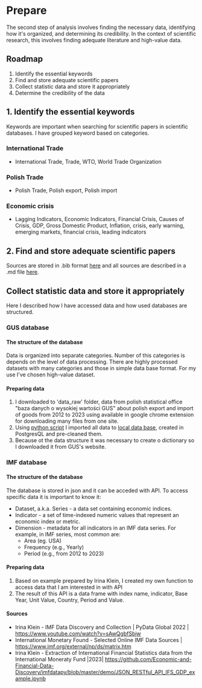 # Prepare
The second step of analysis involves finding the necessary data, identifying how it's organized, and determining its credibility. In the context of scientific research, this involves finding adequate literature and high-value data.

## Roadmap
1. Identify the essential keywords
2. Find and store adequate scientific papers
3. Collect statistic data and store it appropriately
4. Determine the credibility of the data

## 1. Identify the essential keywords
Keywords are important when searching for scientific papers in scientific databases. I have grouped keyword based on categories. 
### International Trade
* International Trade, Trade, WTO, World Trade Organization
### Polish Trade
* Polish Trade, Polish export, Polish import

### Economic crisis
* Lagging Indicators, Economic Indicators, Financial Crisis, Causes of Crisis, GDP, Gross Domestic Product, Inflation, crisis, early warning, emerging markets, financial crisis, leading indicators

## 2. Find and store adequate scientific papers
Sources are stored in .bib format [here](/2_Prepare/sources/literature.bib) and all sources are described in a .md file [here](/2_Prepare/sources/literature.md).


## Collect statistic data and store it appropriately
Here I described how I have accessed data and how used databases are structured. 
### GUS database
#### The structure of the database
Data is organized into separate categories. Number of this categories is depends on the level of data processing. There are highly processed datasets with many categories and those in simple data base format. For my use I've chosen high-value dataset.

#### Preparing data
1. I downloaded to 'data_raw' folder, data from polish statistical office "baza danych o wysokiej wartości GUS" about polish export and import of goods from 2012 to 2023 using available in google chrome extension for downloading many files from one site.
2. Using [python script](/2_Prepare/scripts/data_to_database.py) I imported all data to [local data base](/2_Prepare/scripts/create_trade_raw_table.sql), created in PostgresQL and pre-cleaned them.
3. Because ot the data structure it was necessary to create o dictionary so I downloaded it from GUS's website.

### IMF database
#### The structure of the database
The database is stored in json and it can be acceded with API. To access specific data it is important to know it: 
* Dataset, a.k.a. Series - a data set containing economic indices.
* Indicator - a set of time-indexed numeric values that represent an economic index or metric.
* Dimension - metadata for all indicators in an IMF data series. For example, in IMF series, most common are:
    * Area (eg. USA)
    * Frequency (e.g., Yearly)
    * Period (e.g., from 2012 to 2023)
#### Preparing data
1. Based on example prepared by Irina Klein, I created my own function to access data that I am interested in with API
2. The result of this API is a data frame  with index name, indicator, Base Year, Unit Value, Country, Period and Value.

#### Sources
* Irina Klein - IMF Data Discovery and Collection | PyData Global 2022 | https://www.youtube.com/watch?v=sAwQgbfSbjw
* International Monetary Found - Selected Online IMF Data Sources | https://www.imf.org/external/np/ds/matrix.htm
* Irina Klein - Extraction of International Financial Statistics data from the International Moneraty Fund |2023| https://github.com/Economic-and-Financial-Data-Discovery/imfdatapy/blob/master/demo/JSON_RESTful_API_IFS_GDP_example.ipynb